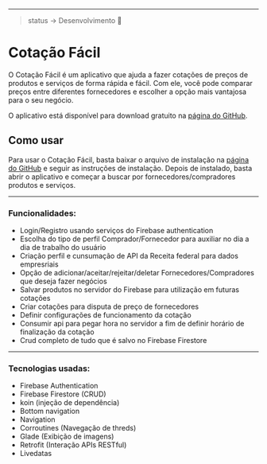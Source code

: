    
  ___
   >status -> Desenvolvimento 🚀
</head>
<body>
	<h1>Cotação Fácil</h1>
	<p>O Cotação Fácil é um aplicativo que ajuda a fazer cotações de preços de produtos e serviços de forma rápida e fácil. Com ele, você pode comparar preços entre diferentes fornecedores e escolher a opção mais vantajosa para o seu negócio.</p>
	<p>O aplicativo está disponível para download gratuito na <a href="https://github.com/JPauloRoriz/cotacao_facil">página do GitHub</a>.</p>
	<h2>Como usar</h2>
	<p>Para usar o Cotação Fácil, basta baixar o arquivo de instalação na <a href="https://github.com/JPauloRoriz/cotacao_facil">página do GitHub</a> e seguir as instruções de instalação. Depois de instalado, basta abrir o aplicativo e começar a buscar por fornecedores/compradores produtos e serviços.</p>
</body>
</html>

___

 ### Funcionalidades:
  
  * Login/Registro usando serviços do Firebase authentication
  * Escolha do tipo de perfil Comprador/Fornecedor para auxiliar no dia a dia de trabalho do usuário
  * Criação perfil e cunsumação de API da Receita federal para dados empresriais
  * Opção de adicionar/aceitar/rejeitar/deletar Fornecedores/Compradores que deseja fazer negócios
  * Salvar produtos no servidor do Firebase para utilização em futuras cotações
  * Criar cotações para disputa de preço de fornecedores
  * Definir configurações de funcionamento da cotação
  * Consumir api para pegar hora no servidor a fim de definir horário de finalização da cotação
  * Crud completo de tudo que é salvo no Firebase Firestore
  
  ___
  
  ### Tecnologias usadas:
  
  * Firebase Authentication
  * Firebase Firestore (CRUD)
  * koin (injeção de dependência)
  * Bottom navigation
  * Navigation
  * Corroutines (Navegação de threds)
  * Glade (Exibição de imagens)
  * Retrofit (Interação APIs RESTful)
  * Livedatas
